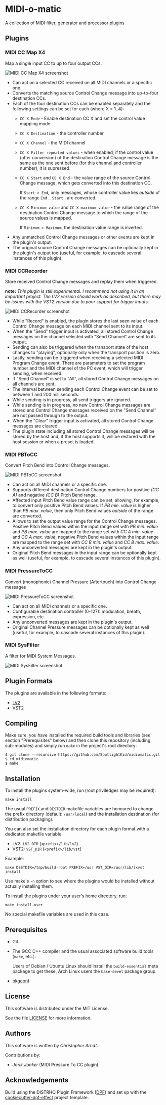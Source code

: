 # MIDI-o-matic

A collection of MIDI filter, generator and processor plugins


## Plugins


### MIDI CC Map X4

Map a single input CC to up to four output CCs.

![MIDI CC Map X4 screenshot](screenshots/MIDICCMapX4.png)

* Can act on a selected CC received on all MIDI channels or a specific one.
* Converts the matching source Control Change message into up-to-four
  destination CCs.
* Each of the four destination CCs can be enabled separately and the following
  settings can be set for each (where X = 1..4):
    * `CC X Mode` - Enable destination CC X and set the control value mapping
      mode.
    * `CC X Destination` - the controller number
    * `CC X Channel` - the MIDI channel
    * `CC X Filter repeated values` - when enabled, if the control value
      (after conversion) of the destination Control Change message is the same
      as the one sent before (for this channel and controller number), it is
      supressed.
    * `CC X Start` and `CC X End` - the value range of the source
      Control Change message, which gets converted into this destination CC.

        If `Start > End`, only messages, whose controller value lies *outside*
        of the range `End` .. `Start` , are converted.
    * `CC X Minimum value` and `CC X maximum value` - the value range of
      the destination Control Change message to which the range of the source
      values is mapped.

        If `Minimum > Maximum`, the destination value range is inverted.
* Any unmatched Control Change messages or other events are kept in the
  plugin's output.
* The original source Control Change messages can be optionally kept in the
  plugin's output too (useful, for example, to cascade several instances of
  this plugin).


### MIDI CCRecorder

Store received Control Change messages and replay them when triggered.

**note:** *This plugin is still experimental. I recommend not using it in an
important project. The LV2 version should work as described, but there may be
issues with the VST2 version due to poor support for trigger inputs.*

![MIDI CCRecorder screenshot](screenshots/MIDICCRecorder.png)

* While "Record" is enabled, the plugin stores the last seen value of each
  Control Change message on each MIDI channel sent to its input.
* When the "Send" trigger input is activated, all stored Control Change
  messages on the channel selected with "Send Channel" are sent to its
  output.
* Sending can also be triggered when the transport state of the host
  changes to "playing", optionally only when the transport position is zero.
* Lastly, sending can be triggered when receiving a selected MIDI Program
  Change event. There are parameters to set the program number and the MIDI
  channel of the PC event, which will trigger sending, when received.
* If "Send Channel" is set to "All", all stored Control Change messages on all
  channels are sent.
* The interval between sending each Control Change event can be set to
  between 1 and 200 milliseconds.
* While sending is in progress, all send triggers are ignored.
* While sending is in progress, no new Control Change messages are stored
  and Control Change messages received on the "Send Channel" are not
  passed through to the output.
* When the "Clear" trigger input is activated, all stored Control Change
  messages are cleared.
* The plugin state including all stored Control Change messages will be stored
  by the host and, if the host supports it, will be restored with the host
  session or when a preset is loaded.


### MIDI PBToCC

Convert Pitch Bend into Control Change messages.

![MIDI PBToCC screenshot](screenshots/MIDIPBToCC.png)

* Can act on all MIDI channels or a specific one.
* Supports different destination Control Change numbers for positive *(CC A)*
  and negative *(CC B)* Pitch Bend range.
* Affected input Pitch Bend value range can be set, allowing, for example, to
  convert only positive Pitch Bend values. If *PB min. value* is higher than
  *PB max. value*, then only Pitch Bend values *outside* of the range are
  converted.
* Allows to set the output value range for the Control Change messages.
  Positive Pitch Bend values within the input range set with *PB min. value*
  and *PB max. value* are mapped to the range set with *CC A min. value* and
  *CC A max. value*, negative Pitch Bend values within the input range are
  mapped to the range set with *CC B min. value* and *CC B max. value*.
* Any unconverted messages are kept in the plugin's output.
* Original Pitch Bend messages in the input range can be optionally kept as
  well (useful, for example, to cascade several instances of this plugin).


### MIDI PressureToCC

Convert (monophonic) Channel Pressure (Aftertouch) into Control Change
messages

![MIDI PressureToCC screenshot](screenshots/MIDIPressureToCC.png)

* Can act on all MIDI channels or a specific one.
* Configurable destination controller (0-127): modulation, breath, expression,
  etc.
* Any unconverted messages are kept in the plugin's output.
* Original Channel Pressure messages can be optionally kept as well (useful,
  for example, to cascade several instances of this plugin).


### MIDI SysFilter

A filter for MIDI System Messages.

![MIDI SysFilter screenshot](screenshots/MIDISysFilter.png)


## Plugin Formats

The plugins are available in the following formats:

* [LV2]
* [VST2]


## Compiling

Make sure, you have installed the required build tools and libraries (see
section "Prerequisites" below) and then clone this repository (including
sub-modules) and simply run `make` in the project's root directory:

    $ git clone --recursive https://github.com/SpotlightKid/midiomatic.git
    $ cd midiomatic
    $ make


## Installation

To install the plugins system-wide, run (root priviledges may be required):

    make install

The usual `PREFIX` and `DESTDIR` makefile variables are honoured to change
the prefix directory (default: `/usr/local`) and the installation destination
(for distribution packaging).

You can also set the installation directory for each plugin format with a
dedicated makefile variable.

* LV2: `LV2_DIR` (`<prefix>/lib/lv2`)
* VST2: `VST_DIR` (`<prefix>/lib/vst`)

Example:

    make DESTDIR=/tmp/build-root PREFIX=/usr VST_DIR=/usr/lib/lxvst install

Use make's `-n` option to see where the plugins would be installed without
actually installing them.

To install the plugins under your user's home directory, run:

    make install-user

No special makefile variables are used in this case.


## Prerequisites

* Git

* The GCC C++ compiler and the usual associated software build tools
  (`make`, etc.).

    Users of Debian / Ubuntu Linux should install the `build-essential`
    meta package to get these, Arch Linux users the `base-devel` package
    group.

* [pkgconf]


## License

This software is distributed under the MIT License.

See the file [LICENSE](./LICENSE) for more information.


## Authors

This software is written by *Christopher Arndt*.

Contributions by:

* *Jorik Jonker* (MIDI Pressure To CC plugin)


## Acknowledgements

Build using the DISTRHO Plugin Framework ([DPF]) and set up with the
[cookiecutter-dpf-effect] project template.


[cookiecutter-dpf-effect]: https://github.com/SpotlightKid/cookiecutter-dpf-effect
[DPF]: https://github.com/DISTRHO/DPF
[LV2]: http://lv2plug.in/
[pkgconf]: https://github.com/pkgconf/pkgconf
[VST2]: https://en.wikipedia.org/wiki/Virtual_Studio_Technology
